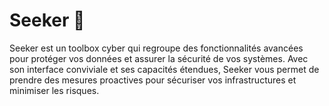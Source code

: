 # Seeker 🔭



Seeker est un toolbox cyber qui regroupe des fonctionnalités avancées pour protéger vos données et assurer la sécurité de vos systèmes. Avec son interface conviviale et ses capacités étendues, Seeker vous permet de prendre des mesures proactives pour sécuriser vos infrastructures et minimiser les risques.


